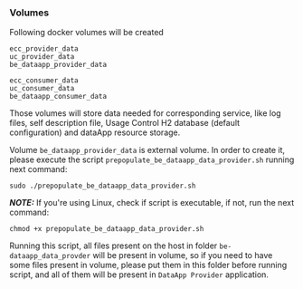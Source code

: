 ### Volumes <a href="#volumes" id="volumes"></a>

Following docker volumes will be created

```
ecc_provider_data
uc_provider_data
be_dataapp_provider_data

ecc_consumer_data
uc_consumer_data
be_dataapp_consumer_data
```

Those volumes will store data needed for corresponding service, like log files, self description file, Usage Control H2 database (default configuration) and dataApp resource storage.

Volume `be_dataapp_provider_data` is external volume. In order to create it, please execute the script `prepopulate_be_dataapp_data_provider.sh` running next command:

```
sudo ./prepopulate_be_dataapp_data_provider.sh 

```

***NOTE:*** If you're using Linux, check if script is executable, if not, run the next command:

```
chmod +x prepopulate_be_dataapp_data_provider.sh 

```

Running this script, all files present on the host in folder `be-dataapp_data_provder` will be present in volume, so if you need to have some files present in volume, please put them in this folder before running script, and all of them will be present in `DataApp Provider` application.
